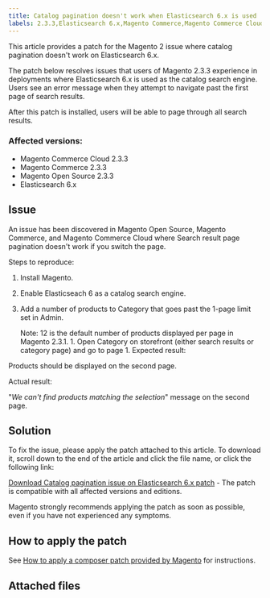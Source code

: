```yaml
---
title: Catalog pagination doesn't work when Elasticsearch 6.x is used
labels: 2.3.3,Elasticsearch 6.x,Magento Commerce,Magento Commerce Cloud,known issues,pagination,patch,troubleshooting
---
```


This article provides a patch for the Magento 2 issue where catalog pagination doesn't work on Elasticsearch 6.x.

The patch below resolves issues that users of Magento 2.3.3 experience in deployments where Elasticsearch 6.x is used as the catalog search engine. Users see an error message when they attempt to navigate past the first page of search results. 

After this patch is installed, users will be able to page through all search results.

### Affected versions:

* Magento Commerce Cloud 2.3.3
* Magento Commerce 2.3.3
* Magento Open Source 2.3.3
* Elasticsearch 6.x

## Issue

An issue has been discovered in Magento Open Source, Magento Commerce, and Magento Commerce Cloud where Search result page pagination doesn't work if you switch the page. 

Steps to reproduce:

1. Install Magento.
1. Enable Elasticseach 6 as a catalog search engine.
1. Add a number of products to Category that goes past the 1-page limit set in Admin.
    
    
    
    Note: 12 is the default number of products displayed per page in Magento 2.3.1. 1. Open Category on storefront (either search results or category page) and go to page 1. Expected result:

Products should be displayed on the second page.

Actual result:

"_We can't find products matching the selection_" message on the second page.

## Solution 

To fix the issue, please apply the patch attached to this article. To download it, scroll down to the end of the article and click the file name, or click the following link:

[Download Catalog pagination issue on Elasticsearch 6.x patch](assets/Catalog_pagination_issue_on_Elasticsearch_6_composer-2019-10-11-08-07-41.patch) - The patch is compatible with all affected versions and editions.

<p class="warning">Magento strongly recommends applying the patch as soon as possible, even if you have not experienced any symptoms.</p>

## How to apply the patch

See [How to apply a composer patch provided by Magento](https://support.magento.com/hc/en-us/articles/360028367731) for instructions.

## Attached files
